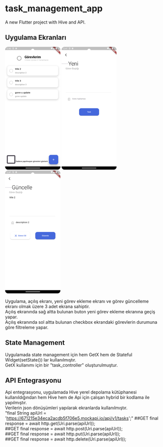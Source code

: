 # task_management_app

A new Flutter project with Hive and API.

## Uygulama Ekranları 

<div class="row">
<img src="https://github.com/CanzzD/task_management_app/blob/f22903a0c8e06a84cde7cdabc78bb44037031840/home_view.png" height="400"/>
<img src="https://github.com/CanzzD/task_management_app/blob/f2598093ea9f668dfe4443efe6a0b75447aa22d8/new_task.png" height="400"/>
<img src="https://github.com/CanzzD/task_management_app/blob/f2598093ea9f668dfe4443efe6a0b75447aa22d8/update_task.png" height="400"/>

Uygulama, açılış ekranı, yeni görev ekleme ekranı ve görev güncelleme ekranı olmak üzere 3 adet ekrana sahiptir.<br/>
Açılış ekranında sağ altta bulunan buton yeni görev ekleme ekranına geçiş yapar.<br/>
Açılış ekranında sol altta bulunan checkbox ekrandaki görevlerin durumuna göre filtreleme yapar.<br/>

## State Management

Uygulamada state management için hem GetX hem de Stateful Widget(setState()) lar kullanılmıştır.<br/>
GetX kullanımı için bir "task_controller" oluşturulmuştur.<br/>

## API Entegrasyonu

Api entegrasyonu, uygulamada Hive yerel depolama kütüphanesi kullanıldığından hem Hive hem de Api için çalışan hybrid bir kodlama ile yapılmıştır.<br/>
Verilerin json dönüşümleri yapılarak ekranlarda kullanılmıştır.<br/>
"final String apiUrl = 'https://671215e34eca2acdb5f706e5.mockapi.io/api/v1/tasks';"
##GET
final response = await http.get(Uri.parse(apiUrl));<br/>
##GET
final response = await http.post(Uri.parse(apiUrl));<br/>
##GET
final response = await http.put(Uri.parse(apiUrl));<br/>
##GET
final response = await http.delete(Uri.parse(apiUrl));<br/>


